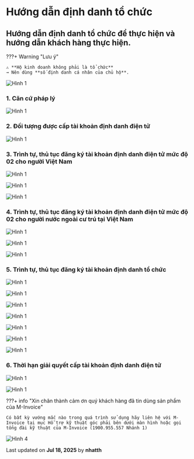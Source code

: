 # **Hướng dẫn định danh tổ chức**

## **Hướng dẫn định danh tổ chức để thực hiện và hướng dẫn khách hàng thực hiện.**

???+ Warning "Lưu ý"

    ⚠️ **Hộ kinh doanh không phải là tổ chức**
    → Nên dùng **số định danh cá nhân của chủ hộ**.

![Hình 1](../../assets/images/tai-lieu/Dinhdanhtochuc-images-0.jpg "Hãy bấm vào để xem rõ hơn")

### **1. Căn cứ pháp lý**

![Hình 1](../../assets/images/tai-lieu/Dinhdanhtochuc-images-1.jpg "Hãy bấm vào để xem rõ hơn")

### **2. Đối tượng được cấp tài khoản định danh điện tử**

![Hình 1](../../assets/images/tai-lieu/Dinhdanhtochuc-images-2.jpg "Hãy bấm vào để xem rõ hơn")

### **3. Trình tự, thủ tục đăng ký tài khoản định danh điện tử mức độ 02 cho người Việt Nam**

![Hình 1](../../assets/images/tai-lieu/Dinhdanhtochuc-images-3.jpg "Hãy bấm vào để xem rõ hơn")

![Hình 1](../../assets/images/tai-lieu/Dinhdanhtochuc-images-4.jpg "Hãy bấm vào để xem rõ hơn")

![Hình 1](../../assets/images/tai-lieu/Dinhdanhtochuc-images-5.jpg "Hãy bấm vào để xem rõ hơn")

### **4. Trình tự, thủ tục đăng ký tài khoản định danh điện tử mức độ 02 cho người nước ngoài cư trú tại Việt Nam**

![Hình 1](../../assets/images/tai-lieu/Dinhdanhtochuc-images-6.jpg "Hãy bấm vào để xem rõ hơn")

![Hình 1](../../assets/images/tai-lieu/Dinhdanhtochuc-images-7.jpg "Hãy bấm vào để xem rõ hơn")

![Hình 1](../../assets/images/tai-lieu/Dinhdanhtochuc-images-8.jpg "Hãy bấm vào để xem rõ hơn")

### **5. Trình tự, thủ tục đăng ký tài khoản định danh tổ chức**

![Hình 1](../../assets/images/tai-lieu/Dinhdanhtochuc-images-9.jpg "Hãy bấm vào để xem rõ hơn")

![Hình 1](../../assets/images/tai-lieu/Dinhdanhtochuc-images-10.jpg "Hãy bấm vào để xem rõ hơn")

![Hình 1](../../assets/images/tai-lieu/Dinhdanhtochuc-images-11.jpg "Hãy bấm vào để xem rõ hơn")

![Hình 1](../../assets/images/tai-lieu/Dinhdanhtochuc-images-12.jpg "Hãy bấm vào để xem rõ hơn")

![Hình 1](../../assets/images/tai-lieu/Dinhdanhtochuc-images-13.jpg "Hãy bấm vào để xem rõ hơn")

![Hình 1](../../assets/images/tai-lieu/Dinhdanhtochuc-images-14.jpg "Hãy bấm vào để xem rõ hơn")

![Hình 1](../../assets/images/tai-lieu/Dinhdanhtochuc-images-15.jpg "Hãy bấm vào để xem rõ hơn")

### **6. Thời hạn giải quyết cấp tài khoản định danh điện tử**

![Hình 1](../../assets/images/tai-lieu/Dinhdanhtochuc-images-16.jpg "Hãy bấm vào để xem rõ hơn")

![Hình 1](../../assets/images/tai-lieu/Dinhdanhtochuc-images-17.jpg "Hãy bấm vào để xem rõ hơn")

???+ info "Xin chân thành cảm ơn quý khách hàng đã tin dùng sản phẩm của M-Invoice"

    Có bất kỳ vướng mắc nào trong quá trình sử dụng hãy liên hệ với M-Invoice tại mục Hỗ trợ kỹ thuật góc phải bên dưới màn hình hoặc gọi tổng đài kỹ thuật của M-Invoice (1900.955.557 Nhánh 1)

![Hình 4](../../assets/images/invoice2/hotro.png "Hãy bấm vào để xem rõ hơn")

<div class="last-updated">Last updated on <strong>Jul 18, 2025</strong> by <strong>nhatth</strong></div>
